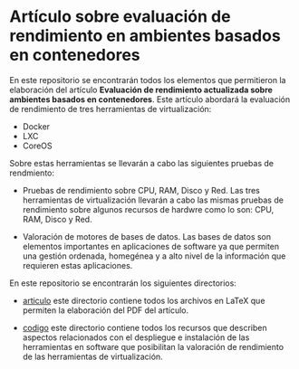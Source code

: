 # Artículo sobre evaluación de rendimiento en ambientes basados en contenedores

En este repositorio se encontrarán todos los elementos que permitieron la elaboración del artículo **Evaluación de rendimiento actualizada sobre ambientes basados en contenedores**.
Este artículo abordará la evaluación de rendimiento de tres herramientas de virtualización:

* Docker
* LXC
* CoreOS

Sobre estas herramientas se llevarán a cabo las siguientes pruebas de rendmiento:

* Pruebas de rendimiento sobre CPU, RAM, Disco y Red. Las tres herramientas de virtualización llevarán a cabo las mismas pruebas de rendimiento sobre algunos recursos de hardwre como lo son: CPU, RAM, Disco y Red.

* Valoración de motores de bases de datos. Las bases de datos son elementos importantes en aplicaciones de software ya que permiten una gestión ordenada, homegénea y a alto nivel de la información que requieren estas aplicaciones.    

En este repositorio se encontrarán los siguientes directorios:

* [articulo](articulo) este directorio contiene todos los archivos en LaTeX que permiten la elaboración del PDF del artículo.

* [codigo](codigo) este directorio contiene todos los recursos que describen aspectos relacionados con el despliegue e instalación de las herramientas en software que posibilitan la valoración de rendimiento de las herramientas de virtualización.
